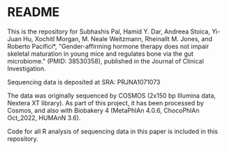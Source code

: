 # README

This is the repository for Subhashis Pal, Hamid Y. Dar, Andreea Stoica, Yi-Juan Hu, Xochitl Morgan, M. Neale Weitzmann, Rheinallt M. Jones, and Roberto Pacifici*, "Gender-affirming hormone therapy does not impair skeletal maturation in young mice and regulates bone via the gut microbiome." (PMID: 38530358), published in the Journal of Clinical Investigation. 

Sequencing data is deposited at SRA: PRJNA1071073

The data was originally sequenced by COSMOS (2x150 bp Illumina data, Nextera XT library). As part of this project, it has been processed by Cosmos, and also with Biobakery 4 (MetaPhlAn 4.0.6, ChocoPhlAn Oct_2022, HUMAnN 3.6). 

Code for all R analysis of sequencing data in this paper is included in this repository.


